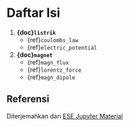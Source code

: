 Daftar Isi
============================

1. **{doc}`listrik`**
    - {ref}`coulombs_law`
    - {ref}`electric_potential`
2. **{doc}`magnet`**
    - {ref}`magn_flux`
    - {ref}`lorentz_force`
    - {ref}`magn_dipole`

## Referensi

Diterjemahkan dari [ESE Jupyter Material](https://primer-computational-mathematics.github.io/book/intro.html)
